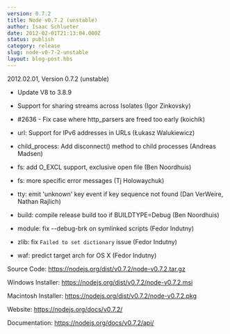 ```yaml
---
version: 0.7.2
title: Node v0.7.2 (unstable)
author: Isaac Schlueter
date: 2012-02-01T21:13:04.000Z
status: publish
category: release
slug: node-v0-7-2-unstable
layout: blog-post.hbs
---
```


<p>2012.02.01, Version 0.7.2 (unstable)</p>

<ul>
<li><p>Update V8 to 3.8.9</p></li>
<li><p>Support for sharing streams across Isolates (Igor Zinkovsky)</p></li>
<li><p>#2636 - Fix case where http_parsers are freed too early (koichik)</p></li>
<li><p>url: Support for IPv6 addresses in URLs (Łukasz Walukiewicz)</p></li>
<li><p>child_process: Add disconnect() method to child processes (Andreas Madsen)</p></li>
<li><p>fs: add O_EXCL support, exclusive open file (Ben Noordhuis)</p></li>
<li><p>fs: more specific error messages (Tj Holowaychuk)</p></li>
<li><p>tty: emit 'unknown' key event if key sequence not found (Dan VerWeire, Nathan Rajlich)</p></li>
<li><p>build: compile release build too if BUILDTYPE=Debug (Ben Noordhuis)</p></li>
<li><p>module: fix --debug-brk on symlinked scripts (Fedor Indutny)</p></li>
<li><p>zlib: fix <code>Failed to set dictionary</code> issue (Fedor Indutny)</p></li>
<li><p>waf: predict target arch for OS X (Fedor Indutny)</p></li>
</ul><p>Source Code: <a href="https://nodejs.org/dist/v0.7.2/node-v0.7.2.tar.gz">https://nodejs.org/dist/v0.7.2/node-v0.7.2.tar.gz</a></p>

<p>Windows Installer: <a href="https://nodejs.org/dist/v0.7.2/node-v0.7.2.msi">https://nodejs.org/dist/v0.7.2/node-v0.7.2.msi</a></p>

<p>Macintosh Installer: <a href="https://nodejs.org/dist/v0.7.2/node-v0.7.2.pkg">https://nodejs.org/dist/v0.7.2/node-v0.7.2.pkg</a></p>

<p>Website: <a href="https://nodejs.org/docs/v0.7.2/">https://nodejs.org/docs/v0.7.2/</a></p>

<p>Documentation: <a href="https://nodejs.org/docs/v0.7.2/api/">https://nodejs.org/docs/v0.7.2/api/</a></p>
